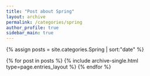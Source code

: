 ```yaml
---
title: "Post about Spring"
layout: archive
permalink: /categories/spring
author_profile: true
sidebar_main: true
---
```


{% assign posts = site.categories.Spring | sort:"date" %}

{% for post in posts %}
  {% include archive-single.html type=page.entries_layout %}
{% endfor %}
